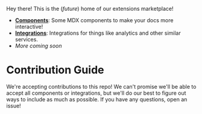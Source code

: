 Hey there! This is the (_future_) home of our extensions marketplace!

  * **[Components](/components)**: Some MDX components to make your docs more interactive!
  * **[Integrations](/integrations)**: Integrations for things like analytics and other similar services.
  * _More coming soon_

# Contribution Guide

We're accepting contributions to this repo! We can't promise we'll be able to accept all components or integrations, but we'll do our best to figure out ways to include as much as possible. If you have any questions, open an issue!
